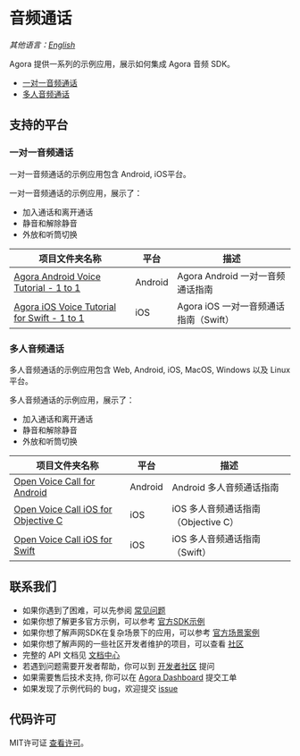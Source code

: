 # 音频通话

_其他语言：[English](README.md)_

Agora 提供一系列的示例应用，展示如何集成 Agora 音频 SDK。

- [一对一音频通话](#一对一音频通话)
- [多人音频通话](#多人音频通话)

## 支持的平台

### 一对一音频通话

一对一音频通话的示例应用包含 Android, iOS平台。

一对一音频通话的示例应用，展示了：

- 加入通话和离开通话
- 静音和解除静音
- 外放和听筒切换

项目文件夹名称|平台|描述
---|---|---
[Agora Android Voice Tutorial - 1 to 1](./One-to-One-Voice/Agora-Android-Voice-Tutorial-1to1)|Android|Agora Android 一对一音频通话指南
[Agora iOS Voice Tutorial for Swift - 1 to 1](./One-to-One-Voice/Agora-iOS-Voice-Tutorial-Swift-1to1)|iOS|Agora iOS 一对一音频通话指南（Swift）

### 多人音频通话

多人音频通话的示例应用包含 Web, Android, iOS, MacOS, Windows 以及 Linux 平台。


多人音频通话的示例应用，展示了：

- 加入通话和离开通话
- 静音和解除静音
- 外放和听筒切换

项目文件夹名称|平台|描述
---|---|---
[Open Voice Call for Android](./Group-Voice-Call/OpenVoiceCall-Android)|Android|Android 多人音频通话指南
[Open Voice Call iOS for Objective C](./Group-Voice-Call/OpenVoiceCall-iOS-Objective-C)|iOS|iOS 多人音频通话指南（Objective C）
[Open Voice Call iOS for Swift](./Group-Voice-Call/OpenVoiceCall-iOS)|iOS|iOS 多人音频通话指南（Swift）


## 联系我们

- 如果你遇到了困难，可以先参阅 [常见问题](https://docs.agora.io/cn/faq)
- 如果你想了解更多官方示例，可以参考 [官方SDK示例](https://github.com/AgoraIO)
- 如果你想了解声网SDK在复杂场景下的应用，可以参考 [官方场景案例](https://github.com/AgoraIO-usecase)
- 如果你想了解声网的一些社区开发者维护的项目，可以查看 [社区](https://github.com/AgoraIO-Community)
- 完整的 API 文档见 [文档中心](https://docs.agora.io/cn/)
- 若遇到问题需要开发者帮助，你可以到 [开发者社区](https://rtcdeveloper.com/) 提问
- 如果需要售后技术支持, 你可以在 [Agora Dashboard](https://dashboard.agora.io) 提交工单
- 如果发现了示例代码的 bug，欢迎提交 [issue](https://github.com/AgoraIO/Basic-Audio-Call/issues)

## 代码许可

MIT许可证 [查看许可](LICENSE.md)。
